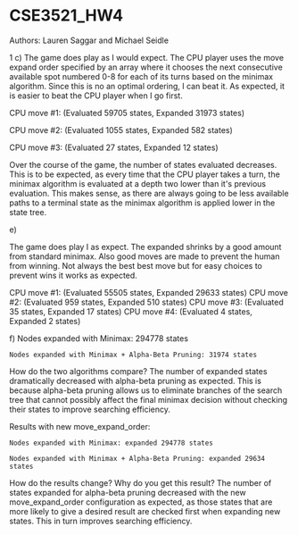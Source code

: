 # CSE3521_HW4
Authors: Lauren Saggar and Michael Seidle

1 c) The game does play as I would expect. The CPU player uses the move expand order specified by an array where it chooses the next consecutive available spot numbered 0-8 for each of its turns based on the minimax algorithm. Since this is no an optimal ordering, I can beat it. As expected, it is easier to beat the CPU player when I go first. 

CPU move #1: (Evaluated 59705 states, Expanded 31973 states)

CPU move #2: (Evaluated 1055 states, Expanded 582 states)

CPU move #3: (Evaluated 27 states, Expanded 12 states)

Over the course of the game, the number of states evaluated decreases. This is to be expected, as every time that the CPU player takes a turn, the minimax algorithm is evaluated at a depth two lower than it's previous evaluation. This makes sense, as there are always going to be less available paths to a terminal state as the minimax algorithm is applied lower in the state tree.  

e)

The game does play I as expect. The expanded shrinks by a good amount from standard minimax. Also good moves are made to prevent the human from winning. Not always the best best move but for easy choices to prevent wins it works as expected. 

CPU move #1: (Evaluated 55505 states, Expanded 29633 states)
CPU move #2: (Evaluated 959 states, Expanded 510 states)
CPU move #3: (Evaluated 35 states, Expanded 17 states)
CPU move #4: (Evaluated 4 states, Expanded 2 states)


f) 
    Nodes expanded with Minimax: 294778 states

    Nodes expanded with Minimax + Alpha-Beta Pruning: 31974 states

How do the two algorithms compare?
The number of expanded states dramatically decreased with alpha-beta pruning as expected. This is because alpha-beta pruning allows us to eliminate branches of the search tree that cannot possibly affect the final minimax decision without checking their states to improve searching efficiency. 


Results with new move_expand_order:

    Nodes expanded with Minimax: expanded 294778 states

    Nodes expanded with Minimax + Alpha-Beta Pruning: expanded 29634 states

How do the results change? Why do you get this result?
The number of states expanded for alpha-beta pruning decreased with the new move_expand_order configuration as expected, as those states that are more likely to give a desired result are checked first when expanding new states. This in turn improves searching efficiency.
